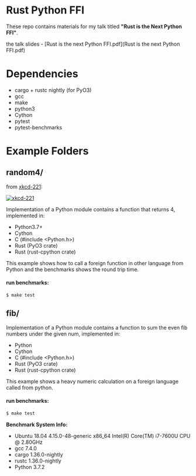 # Rust Python FFI

These repo contains materials for my talk titled **"Rust is the Next Python FFI"**.

the talk slides - [Rust is the next Python FFI.pdf](Rust is the next Python FFI.pdf)

# Dependencies

* cargo + rustc nightly (for PyO3)
* gcc
* make
* python3
* Cython
* pytest
* pytest-benchmarks


# Example Folders

## random4/

from [xkcd-221](https://xkcd.com/221/):

[![xkcd-221](https://imgs.xkcd.com/comics/random_number.png "xkcd-221")](https://xkcd.com/221/)

Implementation of a Python module contains a function that returns 4, implemented in:

* Python3.7+
* Cython
* C (#include <Python.h>)
* Rust (PyO3 crate)
* Rust (rust-cpython crate)

This example shows how to call a foreign function in other language from Python and the benchmarks 
shows the round trip time. 

#### run benchmarks:

```bash
$ make test
```


## fib/

Implementation of a Python module contains a function to sum the even fib numbers 
under the given num, implemented in:

* Python
* Cython
* C (#include <Python.h>)
* Rust (PyO3 crate)
* Rust (rust-cpython crate)


This example shows a heavy numeric calculation on a foreign language called from python.

#### run benchmarks:

```bash
$ make test
```


**Benchmark System Info:**
 
* Ubuntu 18.04 4.15.0-48-generic x86_64 Intel(R) Core(TM) i7-7600U CPU @ 2.80GHz
* gcc 7.4.0
* cargo 1.36.0-nightly
* rustc 1.36.0-nightly
* Python 3.7.2
